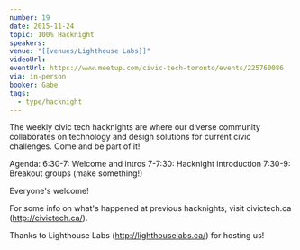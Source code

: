 ```yaml
---
number: 19
date: 2015-11-24
topic: 100% Hacknight
speakers: 
venue: "[[venues/Lighthouse Labs]]"
videoUrl: 
eventUrl: https://www.meetup.com/civic-tech-toronto/events/225760086
via: in-person
booker: Gabe
tags:
  - type/hacknight
---
```


The weekly civic tech hacknights are where our diverse community collaborates on technology and design solutions for current civic challenges. Come and be part of it!

Agenda:
6:30-7: Welcome and intros
7-7:30: Hacknight introduction
7:30-9: Breakout groups (make something!)

Everyone's welcome!

For some info on what's happened at previous hacknights, visit civictech.ca (http://civictech.ca/).

Thanks to Lighthouse Labs (http://lighthouselabs.ca/) for hosting us!
